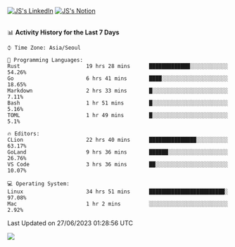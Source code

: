 
[![JS's LinkedIn](https://img.shields.io/badge/LinkedIn-blue?style=for-the-badge&logo=linkedin)](https://www.linkedin.com/in/jaeseung-lee-5a2a32139/) 
[![JS's Notion](https://img.shields.io/badge/Notion-black?style=for-the-badge&logo=notion)](https://bit.ly/ljswiki1) <br><br>
<!-- ![JS's GitHub stats](https://github-readme-stats-lemon-five.vercel.app/api?username=tkxkd0159&hide=contribs,prs,stars,issues&show_icons=true&theme=react&include_all_commits=true)   -->
<!-- ![Top Langs](https://github-readme-stats-lemon-five.vercel.app/api/top-langs/?username=tkxkd0159&layout=compact&hide=jupyter%20notebook,scss,html,css&langs_count=10)  -->


<!--START_SECTION:waka-->
📊 **Activity History for the Last 7 Days** 

```text
⌚︎ Time Zone: Asia/Seoul

💬 Programming Languages: 
Rust                     19 hrs 28 mins      █████████████░░░░░░░░░░░░   54.26% 
Go                       6 hrs 41 mins       ████░░░░░░░░░░░░░░░░░░░░░   18.65% 
Markdown                 2 hrs 33 mins       █░░░░░░░░░░░░░░░░░░░░░░░░   7.11% 
Bash                     1 hr 51 mins        █░░░░░░░░░░░░░░░░░░░░░░░░   5.16% 
TOML                     1 hr 49 mins        █░░░░░░░░░░░░░░░░░░░░░░░░   5.1%

🔥 Editors: 
CLion                    22 hrs 40 mins      ███████████████░░░░░░░░░░   63.17% 
GoLand                   9 hrs 36 mins       ██████░░░░░░░░░░░░░░░░░░░   26.76% 
VS Code                  3 hrs 36 mins       ██░░░░░░░░░░░░░░░░░░░░░░░   10.07%

💻 Operating System: 
Linux                    34 hrs 51 mins      ████████████████████████░   97.08% 
Mac                      1 hr 2 mins         ░░░░░░░░░░░░░░░░░░░░░░░░░   2.92%

```


 Last Updated on 27/06/2023 01:28:56 UTC
<!--END_SECTION:waka-->

<a href="https://github.com/tkxkd0159/dsalgo">
  <img align="center" src="https://github-readme-stats-lemon-five.vercel.app/api/pin/?username=tkxkd0159&repo=dsalgo&theme=react" />
</a>


<!---
- 🔭 I’m currently working on ...
- 🌱 I’m currently learning blockchain and distributed network
- 👯 I’m looking to collaborate on ...
- 🤔 I’m looking for help with ...
- 💬 Ask me about ...
- 📫 How to reach me: ...
- 😄 Pronouns: ...
- ⚡ Fun fact: ...
-->
